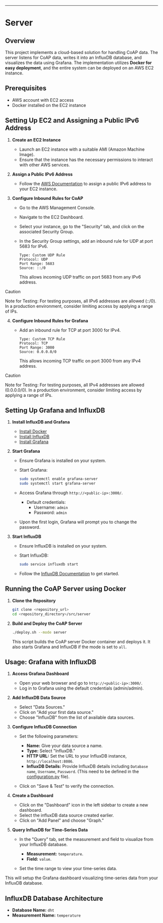 
---

# Server 

## Overview

This project implements a cloud-based solution for handling CoAP data. The server listens for CoAP data, writes it into an InfluxDB database, and visualizes the data using Grafana. The implementation utilizes **Docker for easy deployment**, and the entire system can be deployed on an AWS EC2 instance.

## Prerequisites

- AWS account with EC2 access
- Docker installed on the EC2 instance

## Setting Up EC2 and Assigning a Public IPv6 Address

1. **Create an EC2 Instance**

   - Launch an EC2 instance with a suitable AMI (Amazon Machine Image).
   - Ensure that the instance has the necessary permissions to interact with other AWS services.

2. **Assign a Public IPv6 Address**

   - Follow the [AWS Documentation](https://docs.aws.amazon.com/AWSEC2/latest/UserGuide/using-instance-addressing.html#ipv6-assign-instance) to assign a public IPv6 address to your EC2 instance.

3. **Configure Inbound Rules for CoAP**

   - Go to the AWS Management Console.
   - Navigate to the EC2 Dashboard.
   - Select your instance, go to the "Security" tab, and click on the associated Security Group.
   - In the Security Group settings, add an inbound rule for UDP at port 5683 for IPv6.

     ```plaintext
     Type: Custom UDP Rule
     Protocol: UDP
     Port Range: 5683
     Source: ::/0
     ```

     This allows incoming UDP traffic on port 5683 from any IPv6 address.

> [!CAUTION]
> Note for Testing: For testing purposes, all IPv6 addresses are allowed (::/0). In a production environment, consider limiting access by applying a range of IPs.

4. **Configure Inbound Rules for Grafana**

   - Add an inbound rule for TCP at port 3000 for IPv4.

     ```plaintext
     Type: Custom TCP Rule
     Protocol: TCP
     Port Range: 3000
     Source: 0.0.0.0/0
     ```

     This allows incoming TCP traffic on port 3000 from any IPv4 address.

> [!CAUTION]
> Note for Testing: For testing purposes, all IPv4 addresses are allowed (0.0.0.0/0). In a production environment, consider limiting access by applying a range of IPs.

## Setting Up Grafana and InfluxDB

1. **Install InfluxDB and Grafana**

   - [Install Docker](https://docs.docker.com/desktop/install/linux-install/)
   - [Install InfluxDB](https://docs.influxdata.com/influxdb/v1.8/introduction/install/)
   - [Install Grafana](https://grafana.com/docs/grafana/latest/installation/)

2. **Start Grafana**

   - Ensure Grafana is installed on your system.
   - Start Grafana:

     ```bash
     sudo systemctl enable grafana-server
     sudo systemctl start grafana-server
     ```

   - Access Grafana through `http://<public-ip>:3000/`.

     - Default credentials:
       - Username: `admin`
       - Password: `admin`

   - Upon the first login, Grafana will prompt you to change the password.

3. **Start InfluxDB**

   - Ensure InfluxDB is installed on your system.
   - Start InfluxDB:

     ```bash
     sudo service influxdb start
     ```

   - Follow the [InfluxDB Documentation](https://docs.influxdata.com/influxdb/v1.8/introduction/get-started/) to get started.

## Running the CoAP Server using Docker

1. **Clone the Repository**

   ```bash
   git clone <repository_url>
   cd <repository_directory>/src/server
   ```

2. **Build and Deploy the CoAP Server**

   ```bash
   ./deploy.sh --mode server
   ```

   This script builds the CoAP server Docker container and deploys it. It also starts Grafana and InfluxDB if the mode is set to `all`.

## Usage: Grafana with InfluxDB


1. **Access Grafana Dashboard**

   - Open your web browser and go to `http://<public-ip>:3000/`.
   - Log in to Grafana using the default credentials (admin/admin).

2. **Add InfluxDB Data Source**

   - Select "Data Sources."
   - Click on "Add your first data source."
   - Choose "InfluxDB" from the list of available data sources.

3. **Configure InfluxDB Connection**

   - Set the following parameters:

     - **Name:** Give your data source a name.
     - **Type:** Select "InfluxDB."
     - **HTTP URL:** Set the URL to your InfluxDB instance, `http://localhost:8086`.
     - **InfluxDB Details:** Provide InfluxDB details including `Database name`, `Username`, `Password`. (This need to be defined in the [configuration.py](../src/server/configuration.py) file).

   - Click on "Save & Test" to verify the connection.

4. **Create a Dashboard**

   - Click on the "Dashboard" icon in the left sidebar to create a new dashboard.
   - Select the influxDB data source created earlier.
   - Click on "Add Panel" and choose "Graph."

5. **Query InfluxDB for Time-Series Data**

   - In the "Query" tab, set the measurement and field to visualize from your InfluxDB database.

     - **Measurement:** `temperature`.
     - **Field:** `value`.

   - Set the time range to view your time-series data.

This will setup the Grafana dashboard visualizing time-series data from your InfluxDB database.


## InfluxDB Database Architecture


- **Database Name:** `dht`
- **Measurement Name:** `temperature`
